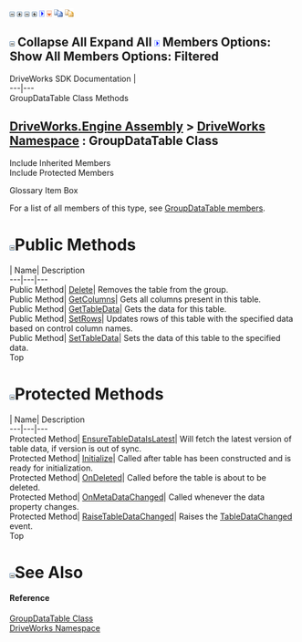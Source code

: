 ![](dotnetimages/collapse.gif) ![](dotnetimages/expand.gif) ![](dotnetimages/collapse.gif) ![](dotnetimages/expand.gif) ![](dotnetimages/drpdown.gif) ![](dotnetimages/drpdown_orange.gif) ![](dotnetimages/copycode.gif) ![](dotnetimages/copycodeHighlight.gif)

![](dotnetimages/collapse.gif) Collapse All Expand All ![](dotnetimages/drpdown.gif) Members Options: Show All  Members Options: Filtered   
---  
DriveWorks SDK Documentation  |   
---|---  
GroupDataTable Class Methods   
  
[DriveWorks.Engine Assembly](topic2156.md) > [DriveWorks Namespace](topic2159.md) : GroupDataTable Class  
---  
  
Include Inherited Members    
Include Protected Members    


Glossary Item Box

For a list of all members of this type, see [GroupDataTable members](topic3111.md).

# ![](dotnetimages/collapse.gif)Public Methods

| Name| Description  
---|---|---  
Public Method| [Delete](topic3117.md)| Removes the table from the group.   
Public Method| [GetColumns](topic3119.md)| Gets all columns present in this table.   
Public Method| [GetTableData](topic3120.md)| Gets the data for this table.   
Public Method| [SetRows](topic3126.md)| Updates rows of this table with the specified data based on control column names.   
Public Method| [SetTableData](topic3127.md)| Sets the data of this table to the specified data.   
Top

# ![](dotnetimages/collapse.gif)Protected Methods

| Name| Description  
---|---|---  
Protected Method| [EnsureTableDataIsLatest](topic3118.md)| Will fetch the latest version of table data, if version is out of sync.   
Protected Method| [Initialize](topic3122.md)| Called after table has been constructed and is ready for initialization.   
Protected Method| [OnDeleted](topic3123.md)| Called before the table is about to be deleted.   
Protected Method| [OnMetaDataChanged](topic3124.md)| Called whenever the data property changes.   
Protected Method| [RaiseTableDataChanged](topic3125.md)| Raises the [TableDataChanged](topic3135.md) event.   
Top

# ![](dotnetimages/collapse.gif)See Also

#### Reference

[GroupDataTable Class](topic3110.md)   
[DriveWorks Namespace](topic2159.md)


